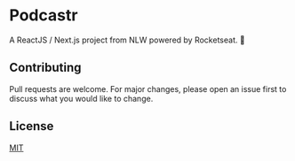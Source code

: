 # Podcastr

A ReactJS / Next.js project from NLW powered by Rocketseat. 🚀

## Contributing
Pull requests are welcome. For major changes, please open an issue first to discuss what you would like to change.

## License
[MIT](https://choosealicense.com/licenses/mit/)

